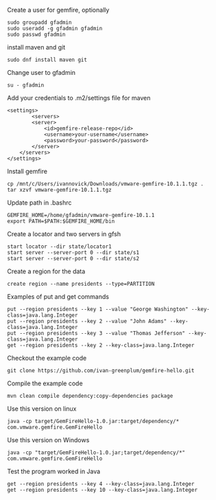 Create a user for gemfire, optionally
```
sudo groupadd gfadmin
sudo useradd -g gfadmin gfadmin
sudo passwd gfadmin
```

install maven and git
```
sudo dnf install maven git
```
Change user to gfadmin
```
su - gfadmin
```

Add your credentials to .m2/settings file for maven
```
<settings>
        <servers>
        <server>
            <id>gemfire-release-repo</id>
            <username>your-username</username>
            <password>your-password</password>
        </server>
    </servers>
</settings>
```

Install gemfire
```
cp /mnt/c/Users/ivannovick/Downloads/vmware-gemfire-10.1.1.tgz .
tar xzvf vmware-gemfire-10.1.1.tgz
```

Update path in .bashrc
```
GEMFIRE_HOME=/home/gfadmin/vmware-gemfire-10.1.1
export PATH=$PATH:$GEMFIRE_HOME/bin
```

Create a locator and two servers in gfsh
```
start locator --dir state/locator1
start server --server-port 0 --dir state/s1
start server --server-port 0 --dir state/s2
```

Create a region for the data
```
create region --name presidents --type=PARTITION
```

Examples of put and get commands
```
put --region presidents --key 1 --value "George Washington" --key-class=java.lang.Integer
put --region presidents --key 2 --value "John Adams" --key-class=java.lang.Integer
put --region presidents --key 3 --value "Thomas Jefferson" --key-class=java.lang.Integer
get --region presidents --key 2 --key-class=java.lang.Integer
```

Checkout the example code
```text
git clone https://github.com/ivan-greenplum/gemfire-hello.git
```

Compile the example code
```text
mvn clean compile dependency:copy-dependencies package
```


Use this version on linux
```text
java -cp target/GemFireHello-1.0.jar:target/dependency/*  com.vmware.gemfire.GemFireHello
```

Use this version on Windows
```text
java -cp "target/GemFireHello-1.0.jar;target/dependency/*"  com.vmware.gemfire.GemFireHello
```

Test the program worked in Java
```
get --region presidents --key 4 --key-class=java.lang.Integer
get --region presidents --key 10 --key-class=java.lang.Integer
```